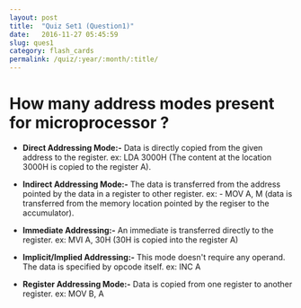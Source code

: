 ```yaml
---
layout: post
title:  "Quiz Set1 (Question1)"
date:   2016-11-27 05:45:59
slug: ques1
category: flash_cards
permalink: /quiz/:year/:month/:title/
---
```

# How many address modes present for microprocessor ? 

* **Direct Addressing Mode:-** Data is directly copied from the given address to the register.
ex: LDA 3000H (The content at the location 3000H is copied to the register A).

* **Indirect Addressing Mode:-** The data is transferred from the address pointed by the data in a register to other register.
ex: - MOV A, M (data is transferred from the memory location pointed by the regiser to the accumulator).

* **Immediate Addressing:-** An immediate is transferred directly to the register.
ex: MVI A, 30H (30H is copied into the register A)

* **Implicit/Implied Addressing:-** This mode doesn't require any operand. The data is specified by opcode itself.
ex: INC A

* **Register Addressing Mode:-** Data is copied from one register to another register.
ex: MOV B, A 

